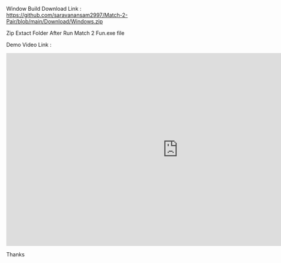 Window Build Download Link :
https://github.com/saravanansam2997/Match-2-Pair/blob/main/Download/Windows.zip

Zip Extact Folder After Run Match 2 Fun.exe file

Demo Video Link :
<iframe width="914" height="514" src="https://www.youtube.com/embed/jftNPnrL7sk" title="Match 2 Pair Demo" frameborder="0" allow="accelerometer; autoplay; clipboard-write; encrypted-media; gyroscope; picture-in-picture; web-share" referrerpolicy="strict-origin-when-cross-origin" allowfullscreen></iframe>


Thanks
